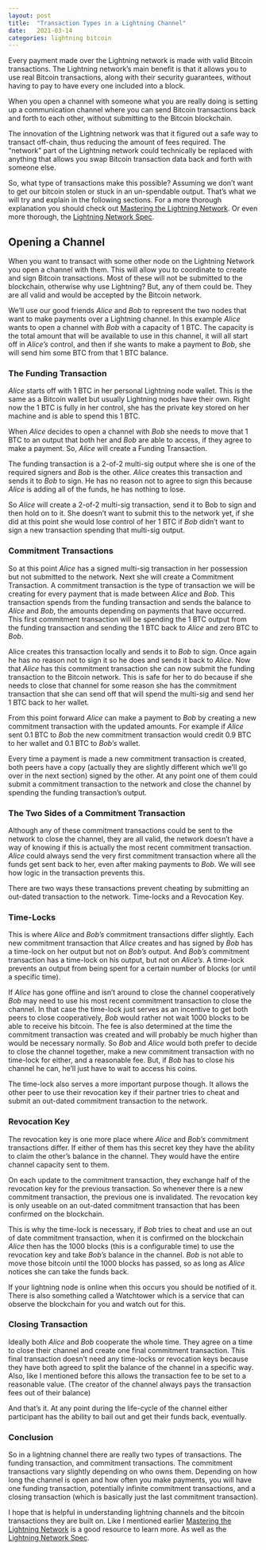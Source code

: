```yaml
---
layout: post
title:  "Transaction Types in a Lightning Channel"
date:   2021-03-14
categories: lightning bitcoin 
---
```

Every payment made over the Lightning network is made with valid Bitcoin transactions. The Lightning network’s main benefit is that it allows you to use real Bitcoin transactions, along with their security guarantees, without having to pay to have every one included into a block.

When you open a channel with someone what you are really doing is setting up a communication channel where you can send Bitcoin transactions back and forth to each other, without submitting to the Bitcoin blockchain.

The innovation of the Lightning network was that it figured out a safe way to transact off-chain, thus reducing the amount of fees required. The “network” part of the Lightning network could technically be replaced with anything that allows you swap Bitcoin transaction data back and forth with someone else.

So, what type of transactions make this possible? Assuming we don’t want to get our bitcoin stolen or stuck in an un-spendable output. That’s what we will try and explain in the following sections. For a more thorough explanation you should check out [Mastering the Lightning Network](https://github.com/lnbook/lnbook). Or even more thorough, the [Lightning Network Spec](https://github.com/lightningnetwork/lightning-rfc).

## Opening a Channel
When you want to transact with some other node on the Lightning Network you open a channel with them. This will allow you to coordinate to create and sign Bitcoin transactions. Most of these will not be submitted to the blockchain, otherwise why use Lightning? But, any of them could be. They are all valid and would be accepted by the Bitcoin network.

We’ll use our good friends *Alice* and *Bob* to represent the two nodes that want to make payments over a Lightning channel. In this example *Alice* wants to open a channel with *Bob* with a capacity of 1 BTC. The capacity is the total amount that will be available to use in this channel, it will all start off in *Alice’s* control, and then if she wants to make a payment to *Bob*, she will send him some BTC from that 1 BTC balance.

### The Funding Transaction

*Alice* starts off with 1 BTC in her personal Lightning node wallet. This is the same as a Bitcoin wallet but usually Lightning nodes have their own. Right now the 1 BTC is fully in her control, she has the private key stored on her machine and is able to spend this 1 BTC. 

When *Alice* decides to open a channel with *Bob* she needs to move that 1 BTC to an output that both her and *Bob* are able to access, if they agree to make a payment. So, *Alice* will create a Funding Transaction.

The funding transaction is a 2-of-2 multi-sig output where she is one of the required signers and *Bob* is the other. *Alice* creates this transaction and sends it to *Bob* to sign. He has no reason not to agree to sign this because *Alice* is adding all of the funds, he has nothing to lose.

So *Alice* will create a 2-of-2 multi-sig transaction, send it to Bob to sign and then hold on to it. She doesn’t want to submit this to the network yet, if she did at this point she would lose control of her 1 BTC if *Bob* didn’t want to sign a new transaction spending that multi-sig output.

### Commitment Transactions

So at this point *Alice* has a signed multi-sig transaction in her possession but not submitted to the network. Next she will create a Commitment Transaction. A commitment transaction is the type of transaction we will be creating for every payment that is made between *Alice* and *Bob*. This transaction spends from the funding transaction and sends the balance to *Alice* and *Bob*, the amounts depending on payments that have occurred. This first commitment transaction will be spending the 1 BTC output from the funding transaction and sending the 1 BTC back to *Alice* and zero BTC to *Bob*. 

Alice creates this transaction locally and sends it to *Bob* to sign. Once again he has no reason not to sign it so he does and sends it back to *Alice*. Now that *Alice* has this commitment transaction she can now submit the funding transaction to the Bitcoin network. This is safe for her to do because if she needs to close that channel for some reason she has the commitment transaction that she can send off that will spend the multi-sig and send her 1 BTC back to her wallet.

From this point forward *Alice* can make a payment to *Bob* by creating a new commitment transaction with the updated amounts. For example if *Alice* sent 0.1 BTC to *Bob* the new commitment transaction would credit 0.9 BTC to her wallet and 0.1 BTC to *Bob’s* wallet.

Every time a payment is made a new commitment transaction is created, both peers have a copy (actually they are slightly different which we’ll go over in the next section) signed by the other. At any point one of them could submit a commitment transaction to the network and close the channel by spending the funding transaction’s output.

### The Two Sides of a Commitment Transaction

Although any of these commitment transactions could be sent to the network to close the channel, they are all valid, the network doesn’t have a way of knowing if this is actually the most recent commitment transaction. *Alice* could always send the very first commitment transaction where all the funds get sent back to her, even after making payments to *Bob*. We will see how logic in the transaction prevents this.

There are two ways these transactions prevent cheating by submitting an out-dated transaction to the network. Time-locks and a Revocation Key.

### Time-Locks

This is where *Alice* and *Bob’s* commitment transactions differ slightly. Each new commitment transaction that *Alice* creates and has signed by *Bob* has a time-lock on her output but not on *Bob’s* output. And *Bob’s* commitment transaction has a time-lock on his output, but not on *Alice’s*. A time-lock prevents an output from being spent for a certain number of blocks (or until a specific time).

If *Alice* has gone offline and isn’t around to close the channel cooperatively *Bob* may need to use his most recent commitment transaction to close the channel. In that case the time-lock just serves as an incentive to get both peers to close cooperatively, *Bob* would rather not wait 1000 blocks to be able to receive his bitcoin. The fee is also determined at the time the commitment transaction was created and will probably be much higher than would be necessary normally. So *Bob* and *Alice* would both prefer to decide to close the channel together, make a new commitment transaction with no time-lock for either, and a reasonable fee. But, if *Bob* has to close his channel he can, he’ll just have to wait to access his coins.

The time-lock also serves a more important purpose though. It allows the other peer to use their revocation key if their partner tries to cheat and submit an out-dated commitment transaction to the network.

### Revocation Key

The revocation key is one more place where *Alice* and *Bob’s* commitment transactions differ. If either of them has this secret key they have the ability to claim the other’s balance in the channel. They would have the entire channel capacity sent to them.

On each update to the commitment transaction, they exchange half of the revocation key for the previous transaction. So whenever there is a new commitment transaction, the previous one is invalidated. The revocation key is only useable on an out-dated commitment transaction that has been confirmed on the blockchain.

This is why the time-lock is necessary, if *Bob* tries to cheat and use an out of date commitment transaction, when it is confirmed on the blockchain *Alice* then has the 1000 blocks (this is a configurable time) to use the revocation key and take *Bob’s* balance in the channel. *Bob* is not able to move those bitcoin until the 1000 blocks has passed, so as long as *Alice* notices she can take the funds back.

If your lightning node is online when this occurs you should be notified of it. There is also something called a Watchtower which is a service that can observe the blockchain for you and watch out for this.

### Closing Transaction

Ideally both *Alice* and *Bob* cooperate the whole time. They agree on a time to close their channel and create one final commitment transaction. This final transaction doesn’t need any time-locks or revocation keys because they have both agreed to split the balance of the channel in a specific way. Also, like I mentioned before this allows the transaction fee to be set to a reasonable value. (The creator of the channel always pays the transaction fees out of their balance)

And that’s it. At any point during the life-cycle of the channel either participant has the ability to bail out and get their funds back, eventually. 

### Conclusion

So in a lightning channel there are really two types of transactions. The funding transaction, and commitment transactions. The commitment transactions vary slightly depending on who owns them. Depending on how long the channel is open and how often you make payments, you will have one funding transaction, potentially infinite commitment transactions, and a closing transaction (which is basically just the last commitment transaction).

I hope that is helpful in understanding lightning channels and the bitcoin transactions they are built on. Like I mentioned earlier [Mastering the Lightning Network](https://github.com/lnbook/lnbook) is a good resource to learn more. As well as the [Lightning Network Spec](https://github.com/lightningnetwork/lightning-rfc).
